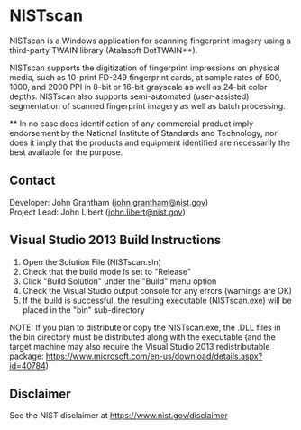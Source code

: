 # NISTscan

NISTscan is a Windows application for scanning fingerprint imagery using a third-party TWAIN library (Atalasoft DotTWAIN**). 

NISTscan supports the digitization of fingerprint impressions on physical media, such as 10-print FD-249 fingerprint cards, at sample rates of 500, 1000, and 2000 PPI in 8-bit or 16-bit grayscale as well as 24-bit color depths. NISTscan also supports semi-automated (user-assisted) segmentation of scanned fingerprint imagery as well as batch processing.

** In no case does identification of any commercial product imply endorsement by the National Institute of Standards and Technology, nor does it imply that the products and equipment identified are necessarily the best available for the purpose.


## Contact
Developer:    John Grantham (john.grantham@nist.gov)  
Project Lead: John Libert (john.libert@nist.gov)


## Visual Studio 2013 Build Instructions

1. Open the Solution File (NISTscan.sln)
2. Check that the build mode is set to "Release"
3. Click "Build Solution" under the "Build" menu option
4. Check the Visual Studio output console for any errors (warnings are OK)
5. If the build is successful, the resulting executable (NISTscan.exe) will be placed in the "bin" sub-directory

NOTE: If you plan to distribute or copy the NISTscan.exe, the .DLL files in the bin directory must be distributed along with the executable (and the target machine may also require the Visual Studio 2013 redistributable package: https://www.microsoft.com/en-us/download/details.aspx?id=40784)


## Disclaimer
See the NIST disclaimer at https://www.nist.gov/disclaimer
